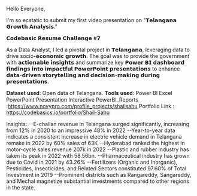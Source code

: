 Hello Everyone,

I'm so ecstatic to submit my first video presentation on "𝗧𝗲𝗹𝗮𝗻𝗴𝗮𝗻𝗮 𝗚𝗿𝗼𝘄𝘁𝗵 𝗔𝗻𝗮𝗹𝘆𝘀𝗶𝘀."

𝗖𝗼𝗱𝗲𝗯𝗮𝘀𝗶𝗰 𝗥𝗲𝘀𝘂𝗺𝗲 𝗖𝗵𝗮𝗹𝗹𝗲𝗻𝗴𝗲 #𝟳 

As a Data Analyst, I led a pivotal project in 𝗧𝗲𝗹𝗮𝗻𝗴𝗮𝗻𝗮, leveraging data to drive socio-𝗲𝗰𝗼𝗻𝗼𝗺𝗶𝗰 𝗴𝗿𝗼𝘄𝘁𝗵. The goal was to provide the government with 𝗮𝗰𝘁𝗶𝗼𝗻𝗮𝗯𝗹𝗲 𝗶𝗻𝘀𝗶𝗴𝗵𝘁𝘀 and summarize key 𝗣𝗼𝘄𝗲𝗿 𝗕𝗜 𝗱𝗮𝘀𝗵𝗯𝗼𝗮𝗿𝗱 𝗳𝗶𝗻𝗱𝗶𝗻𝗴𝘀 𝗶𝗻𝘁𝗼 𝗶𝗺𝗽𝗮𝗰𝘁𝗳𝘂𝗹 𝗣𝗼𝘄𝗲𝗿𝗣𝗼𝗶𝗻𝘁 𝗽𝗿𝗲𝘀𝗲𝗻𝘁𝗮𝘁𝗶𝗼𝗻𝘀 to enhance 𝗱𝗮𝘁𝗮-𝗱𝗿𝗶𝘃𝗲𝗻 𝘀𝘁𝗼𝗿𝘆𝘁𝗲𝗹𝗹𝗶𝗻𝗴 𝗮𝗻𝗱 𝗱𝗲𝗰𝗶𝘀𝗶𝗼𝗻-𝗺𝗮𝗸𝗶𝗻𝗴 𝗱𝘂𝗿𝗶𝗻𝗴 𝗽𝗿𝗲𝘀𝗲𝗻𝘁𝗮𝘁𝗶𝗼𝗻𝘀.

𝐃𝐚𝐭𝐚𝐬𝐞𝐭 𝐮𝐬𝐞𝐝: Open data of Telangana.
𝐓𝐨𝐨𝐥𝐬 𝐮𝐬𝐞𝐝:
          Power BI 
          Excel
          PowerPoint Presentation
Interactive PowerBI_Reports :https://www.novypro.com/profile_projects/shailsahu
Portfolio Link : https://codebasics.io/portfolio/Shail-Sahu

Insights:
--E-challan revenue in Telangana surged significantly, increasing from 12% in 2020 to an impressive 48% in 2022
--Year-to-year data indicates a consistent increase in electric vehicle demand in Telangana remake in 2022 by 60% sales of 63K
--Hyderabad ranked the highest in motor-cycle sales revenue 207k in 2022
--Plastic and rubber industry has taken its peak in 2022 with 58.56bn.
--Pharmaceutical industry has grown due to Covid in 2021 by 43.26%
--Fertilizers (Organic and Inorganic), Pesticides, Insecticides, and Related Sectors constituted 97.60% of Total Investment in 2019
--Prominent districts such as Rangareddy, Sangareddy, and Mechal magnetize substantial investments compared to other regions in the state.

